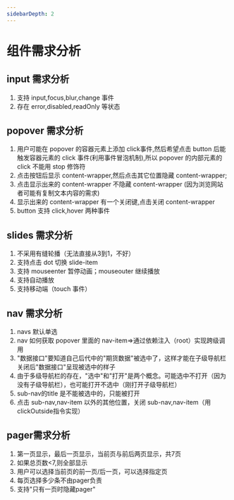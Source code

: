 ```yaml
---
sidebarDepth: 2
---
```

# 组件需求分析

## input 需求分析
1. 支持 input,focus,blur,change 事件
2. 存在 error,disabled,readOnly 等状态

## popover 需求分析
1. 用户可能在 popover 的容器元素上添加 click事件,然后希望点击 button 后能触发容器元素的 click 事件(利用事件冒泡机制),所以 popover 的内部元素的 click 不能用 stop 修饰符
2. 点击按钮后显示 content-wrapper,然后点击其它位置隐藏 content-wrapper;
3. 点击显示出来的 content-wrapper 不隐藏 content-wrapper (因为浏览网站者可能有复制文本内容的需求)
4. 显示出来的 content-wrapper 有一个关闭键,点击关闭 content-wrapper
5. button 支持 click,hover 两种事件

## slides 需求分析
1. 不采用有缝轮播（无法直接从3到1，不好）
2. 支持点击 dot 切换 slide-item
3. 支持 mouseenter 暂停动画；mouseouter 继续播放
4. 支持自动播放
5. 支持移动端（touch 事件）

## nav 需求分析
1. navs 默认单选
2. nav 如何获取 popover 里面的 nav-item=>通过依赖注入（root）实现跨级调用
3. "数据接口"要知道自己后代中的"期货数据"被选中了，这样才能在子级导航栏关闭后"数据接口"呈现被选中的样子
4. 由于多级导航栏的存在，"选中"和"打开"是两个概念。可能选中不打开（因为没有子级导航栏），也可能打开不选中（刚打开子级导航栏）
5. sub-nav的title 是不能被选中的，只能被打开
6. 点击 sub-nav,nav-item 以外的其他位置，关闭 sub-nav,nav-item（用clickOutside指令实现）

## pager需求分析
1. 第一页显示，最后一页显示，当前页与前后两页显示，共7页
2. 如果总页数<7,则全部显示
3. 用户可以选择当前页的前一页/后一页，可以选择指定页
4. 每页选择多少条不由pager负责
5. 支持"只有一页时隐藏pager"

